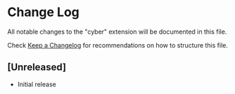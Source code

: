 # Change Log

All notable changes to the "cyber" extension will be documented in this file.

Check [Keep a Changelog](http://keepachangelog.com/) for recommendations on how to structure this file.

## [Unreleased]

- Initial release
